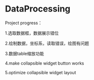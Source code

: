 # DataProcessing

Project progress：

1.选取数据框，数据展示错位

2.绘制数据，坐标系，读取错误，绘图有问题

3.数据table缩放功能

4.make collapsible widget button works

5.optimize collapsible widget layout